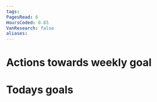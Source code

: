 ```yaml
---
tags: 
PagesRead: 6
HoursCoded: 0.85
VanResearch: false
aliases:
---
```

# Actions towards weekly goal
# Todays goals